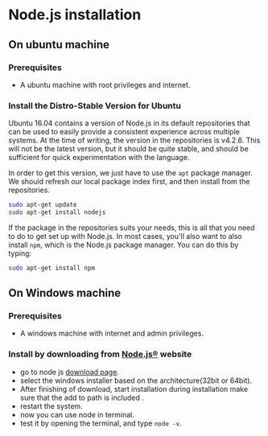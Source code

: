 # Node.js installation
## On ubuntu machine
### Prerequisites

- A ubuntu machine with root privileges and internet.

### Install the Distro-Stable Version for Ubuntu
Ubuntu 16.04 contains a version of Node.js in its default repositories that can be used to easily provide a consistent experience across multiple systems. At the time of writing, the version in the repositories is v4.2.6. This will not be the latest version, but it should be quite stable, and should be sufficient for quick experimentation with the language.

In order to get this version, we just have to use the `apt` package manager. We should refresh our local package index first, and then install from the repositories.

```bash
sudo apt-get update
sudo apt-get install nodejs
```
If the package in the repositories suits your needs, this is all that you need to do to get set up with Node.js. In most cases, you'll also want to also install `npm`, which is the Node.js package manager. You can do this by typing:
```bash
sudo apt-get install npm
```

## On Windows machine

### Prerequisites
- A windows machine with internet and admin privileges.

### Install by downloading from [Node.js®](https://nodejs.org/en/download/) website
- go to node js [download page](https://nodejs.org/en/download/).
- select the windows installer based on the architecture(32bit or 64bit).
- After finishing of download, start installation during installation make sure that the add to path is included .
- restart the system.
- now you can use node in terminal.
- test it by opening the terminal, and type `node -v`.
